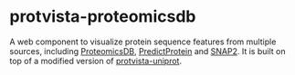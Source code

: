 # protvista-proteomicsdb
A web component to visualize protein sequence features
from multiple sources, including [ProteomicsDB](https://www.proteomicsdb.org/), 
[PredictProtein](https://open.predictprotein.org/) and [SNAP2](https://www.rostlab.org/services/snap/).
It is built on top of a modified version of 
[protvista-uniprot](https://github.com/ebi-webcomponents/protvista-uniprot).
